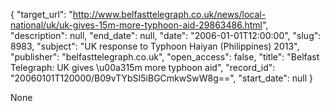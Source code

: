 {
  "target_url": "http://www.belfasttelegraph.co.uk/news/local-national/uk/uk-gives-15m-more-typhoon-aid-29863486.html", 
  "description": null, 
  "end_date": null, 
  "date": "2006-01-01T12:00:00", 
  "slug": 8983, 
  "subject": "UK response to Typhoon Haiyan (Philippines) 2013", 
  "publisher": "belfasttelegraph.co.uk", 
  "open_access": false, 
  "title": "Belfast Telegraph: UK gives \u00a315m more typhoon aid", 
  "record_id": "20060101T120000/B09vTYbSI5iBGCmkwSwW8g==", 
  "start_date": null
}

None